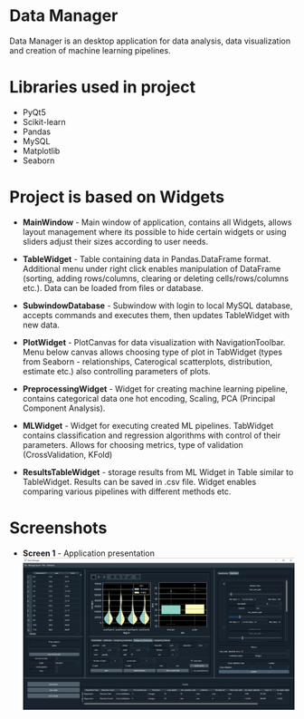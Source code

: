 # Data Manager
Data Manager is an desktop application for data analysis, data visualization and creation of machine learning pipelines.


# Libraries used in project
- PyQt5
- Scikit-learn
- Pandas
- MySQL
- Matplotlib
- Seaborn

# Project is based on Widgets
- **MainWindow** - Main window of application, contains all Widgets, allows layout management where its possible to hide certain widgets or using sliders adjust their sizes according to user needs.

- **TableWidget** - Table containing data in Pandas.DataFrame format. Additional menu under right click 				 enables manipulation of DataFrame (sorting, adding rows/columns, clearing or deleting cells/rows/columns etc.). Data can be loaded from files or database.

- **SubwindowDatabase** - Subwindow with login to local MySQL database, accepts commands and executes them, then updates TableWidget with new data.

- **PlotWidget** - PlotCanvas for data visualization with NavigationToolbar. Menu below canvas allows choosing type of plot in TabWidget (types from Seaborn - relationships, Caterogical scatterplots, distribution, estimate etc.) also controlling parameters of plots.

- **PreprocessingWidget** - Widget for creating machine learning pipeline, contains categorical data one hot encoding, Scaling, PCA (Principal Component Analysis).

- **MLWidget** - Widget for executing created ML pipelines. TabWidget contains classification and regression algorithms with control of their parameters. Allows for choosing metrics, type of validation (CrossValidation, KFold)

- **ResultsTableWidget** - storage results from ML Widget in Table similar to TableWidget. Results can be saved in .csv file. Widget enables comparing various pipelines with different methods etc. 


# Screenshots 


- **Screen 1** - Application presentation
![alt text](https://github.com/MichalMotak/data_manager/blob/master/Readme_images/screen1.png?raw=true)